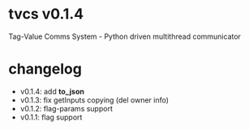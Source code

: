 # tvcs v0.1.4
Tag-Value Comms System - Python driven multithread communicator

# changelog
- v0.1.4: add __to_json__
- v0.1.3: fix getInputs copying (del owner info)
- v0.1.2: flag-params support
- v0.1.1: flag support